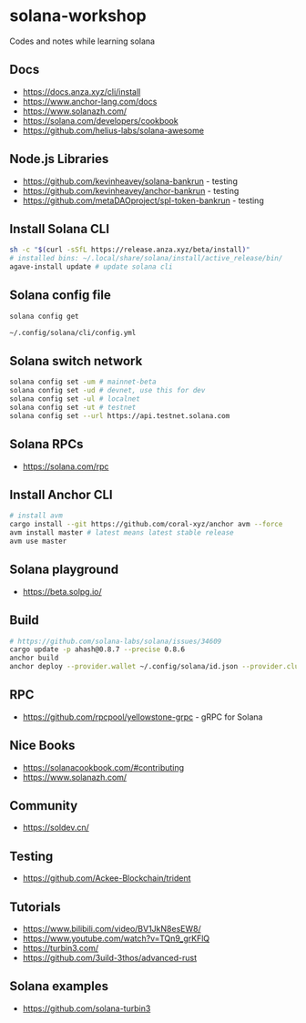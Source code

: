 # solana-workshop

Codes and notes while learning solana

## Docs

* <https://docs.anza.xyz/cli/install>
* <https://www.anchor-lang.com/docs>
* <https://www.solanazh.com/>
* <https://solana.com/developers/cookbook>
* <https://github.com/helius-labs/solana-awesome>

## Node.js Libraries

* <https://github.com/kevinheavey/solana-bankrun> - testing
* <https://github.com/kevinheavey/anchor-bankrun> - testing
* <https://github.com/metaDAOproject/spl-token-bankrun> - testing

## Install Solana CLI

```sh
sh -c "$(curl -sSfL https://release.anza.xyz/beta/install)"
# installed bins: ~/.local/share/solana/install/active_release/bin/
agave-install update # update solana cli
```

## Solana config file

```sh
solana config get
```

```sh
~/.config/solana/cli/config.yml
```

## Solana switch network

```sh
solana config set -um # mainnet-beta
solana config set -ud # devnet, use this for dev
solana config set -ul # localnet
solana config set -ut # testnet
solana config set --url https://api.testnet.solana.com
```

## Solana RPCs

* <https://solana.com/rpc>

## Install Anchor CLI

```sh
# install avm
cargo install --git https://github.com/coral-xyz/anchor avm --force
avm install master # latest means latest stable release
avm use master
```

## Solana playground

* <https://beta.solpg.io/>

## Build

```sh
# https://github.com/solana-labs/solana/issues/34609
cargo update -p ahash@0.8.7 --precise 0.8.6
anchor build
anchor deploy --provider.wallet ~/.config/solana/id.json --provider.cluster devnet
```

## RPC

* <https://github.com/rpcpool/yellowstone-grpc> - gRPC for Solana

## Nice Books

* <https://solanacookbook.com/#contributing>
* <https://www.solanazh.com/>

## Community

* <https://soldev.cn/>

## Testing

* <https://github.com/Ackee-Blockchain/trident>

## Tutorials

* <https://www.bilibili.com/video/BV1JkN8esEW8/>
* <https://www.youtube.com/watch?v=TQn9_grKFlQ>
* <https://turbin3.com/>
* <https://github.com/3uild-3thos/advanced-rust>

## Solana examples

* <https://github.com/solana-turbin3>
